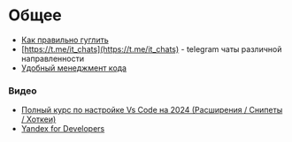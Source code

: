 # Общее

- [Как правильно гуглить](https://proglib.io/p/how-to-google-as-a-programmer)
- [https://t.me/it_chats](https://t.me/it_chats) - telegram чаты различной направленности
- [Удобный менеджмент кода](./code_management.md)

### Видео

* [Полный курс по настройке Vs Code на 2024 (Расширения / Снипеты / Хоткеи)](https://www.youtube.com/watch?v=zR9AwQMaQWE)
* [Yandex for Developers](https://www.youtube.com/@YandexforDevelopers)
